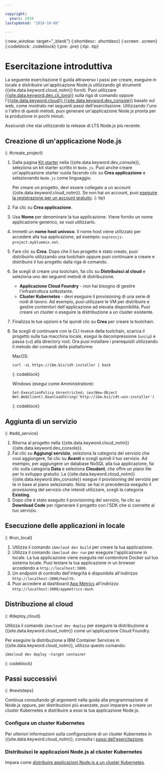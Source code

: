 ```yaml
---

copyright:
  years: 2018
lastupdated: "2018-10-08"

---
```


{:new_window: target="_blank"}
{:shortdesc: .shortdesc}
{:screen: .screen}
{:codeblock: .codeblock}
{:pre: .pre}
{:tip: .tip}

# Esercitazione introduttiva

La seguente esercitazione ti guida attraverso i passi per creare, eseguire in locale e distribuire un'applicazione Node.js utilizzando gli strumenti {{site.data.keyword.cloud_notm}} forniti. Puoi utilizzare [{{site.data.keyword.dev_cli_long}}](https://console.bluemix.net/docs/cloudnative/dev_cli.html#add-cli) sulla riga di comando oppure l'[{{site.data.keyword.cloud}} {{site.data.keyword.dev_console}}](https://console.bluemix.net/developer/appservice/dashboard) basato sul web, come mostrato nei seguenti passi dell'esercitazione. Utilizzando l'uno o l'altro di questi metodi, puoi generare un'applicazione Node.js pronta per la produzione in pochi minuti.

Assicurati che stai utilizzando la release di LTS Node.js più recente.

## Creazione di un'applicazione Node.js
{: #create_project}

1. Dalla pagina [Kit starter](https://console.bluemix.net/developer/appservice/starter-kits) nella {{site.data.keyword.dev_console}}, seleziona un kit starter scritto in `Node.js`. Puoi anche creare un'applicazione starter vuota facendo clic su **Crea applicazione** e selezionando `Node.js` come linguaggio.

    Per creare un progetto, devi essere collegato a un account {{site.data.keyword.cloud_notm}}. Se non hai un account, puoi [eseguire la registrazione per un account gratuito](https://console.bluemix.net/registration).
    {: tip}

2. Fai clic su **Crea applicazione**.
3. Usa **Nome** per denominare la tua applicazione. Viene fornito un nome applicazione generico, se vuoi utilizzarlo.
4. Immetti un **nome host univoco**. Il nome host viene utilizzato per accedere alla tua applicazione, ad esempio: `expressjs-project.mybluemix.net`.
5. Fare clic su **Crea**. Dopo che il tuo progetto è stato creato, puoi distribuirlo utilizzando una toolchain oppure puoi continuare a creare e distribuire il tuo progetto dalla riga di comando.
6. Se scegli di creare una toolchain, fai clic su **Distribuisci al cloud** e seleziona uno dei seguenti metodi di distribuzione.
    * **Applicazione Cloud Foundry** - non hai bisogno di gestire l'infrastruttura sottostante.
    * **Cluster Kubernetes** - devi eseguire il provisioning di una serie di nodi di lavoro. Ad esempio, puoi utilizzare le VM per distribuire e gestire contenitori dell'applicazione ad elevata disponibilità. Puoi creare un cluster o eseguire la distribuzione a un cluster esistente.

7. Finalizza le tue opzioni e fai quindi clic su **Crea** per creare la toolchain.

8. Se scegli di continuare con la CLI invece della toolchain, scarica il progetto sulla tua macchina locale, esegui la decompressione (`unzip`) e passa (`cd`) alla directory root. Ora puoi installare i prerequisiti utilizzando il metodo dei comandi delle piattaforme:

    MacOS:
    ```
    curl -sL https://ibm.biz/idt-installer | bash
    ```
    {: codeblock}

    Windows (esegui come Amministratore):
    ```
    Set-ExecutionPolicy Unrestricted; iex(New-Object Net.WebClient).DownloadString('http://ibm.biz/idt-win-installer')
    ```
    {: codeblock}

## Aggiunta di un servizio
{: #add_service}

1. Ritorna al progetto nella {{site.data.keyword.cloud_notm}} {{site.data.keyword.dev_console}}.
2. Fai clic su **Aggiungi servizio**, seleziona la categoria del servizio che vuoi aggiungere, fai clic su **Avanti** e scegli quindi il tuo servizio. Ad esempio, per aggiungere un database NoSQL alla tua applicazione, fai clic sulla categoria **Data** e seleziona **Cloudant**, che offre un piano lite per lo sviluppo gratuito. La {{site.data.keyword.cloud_notm}} {{site.data.keyword.dev_console}} esegue il provisioning del servizio per te in base al piano selezionato.
Nota: se hai in precedenza eseguito il provisioning del servizio che intendi utilizzare, scegli la categoria **Existing**.
3. Dopo che è stato eseguito il provisioning del servizio, fai clic su **Download Code** per rigenerare il progetto con l'SDK che si connette al tuo servizio.

<!--
<video of creating a project and adding a service>
-->

## Esecuzione delle applicazioni in locale
{: #run_local}

1. Utilizza il comando `ibmcloud dev build` per creare la tua applicazione.
2. Utilizza il comando `ibmcloud dev run` per eseguire l'applicazione in locale. La tua applicazione viene eseguita nel contenitore Docker sul tuo sistema locale. Puoi testare la tua applicazione in un browser accedendo a `http://localhost:3000`.
3. Un endpoint di controllo dell'integrità è disponibile all'indirizzo `http://localhost:3000/health`.
4. Puoi accedere al dashboard [App Metrics](https://developer.ibm.com/node/monitoring-post-mortem/application-metrics-node-js/) all'indirizzo `http://localhost:3000/appmetrics-dash`.

<!--
<video>
-->

## Distribuzione al cloud
{: #deploy_cloud}

Utilizza il comando `ibmcloud dev deploy` per eseguire la distribuzione a {{site.data.keyword.cloud_notm}} come un'applicazione Cloud Foundry. 

Per eseguire la distribuzione a IBM Container Services in {{site.data.keyword.cloud_notm}}, utilizza questo comando:
```
ibmcloud dev deploy –target container 
```
{: codeblock}

## Passi successivi
{: #nextsteps}

Continua consultando gli argomenti nella guida alla programmazione di Node.js oppure, per distribuzioni più avanzate, puoi imparare a creare un cluster Kubernetes e distribuire a esso la tua applicazione Node.js.

### Configura un cluster Kubernetes
Per ulteriori informazioni sulla configurazione di un cluster Kubernetes in {{site.data.keyword.cloud_notm}}, consulta i [passi dell'esercitazione](https://console.bluemix.net/docs/containers/cs_clusters.html#clusters).

### Distribuisci le applicazioni Node.js al cluster Kubernetes
Impara come [distribuire applicazioni Node.js a un cluster Kubernetes](../containers/cs_tutorials_apps.html).
